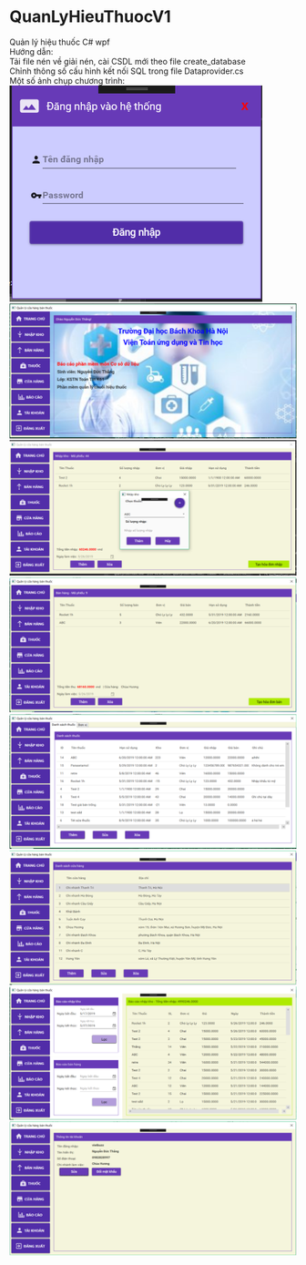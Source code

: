 # QuanLyHieuThuocV1
Quản lý hiệu thuốc C# wpf <br/>
Hướng dẫn:  <br/>
Tải file nén về giải nén, cài CSDL mới theo file create_database <br/>
Chỉnh thông số cấu hình kết nối SQL trong file Dataprovider.cs <br/>
Một số ảnh chụp chương trình: <br/>
<img src="images/1.png"/><br/>
<img src="images/2.png"/><br/>
<img src="images/3.png"/><br/>
<img src="images/4.png"/><br/>
<img src="images/5.png"/><br/>
<img src="images/6.png"/><br/>
<img src="images/7.png"/><br/>
<img src="images/8.png"/><br/>
